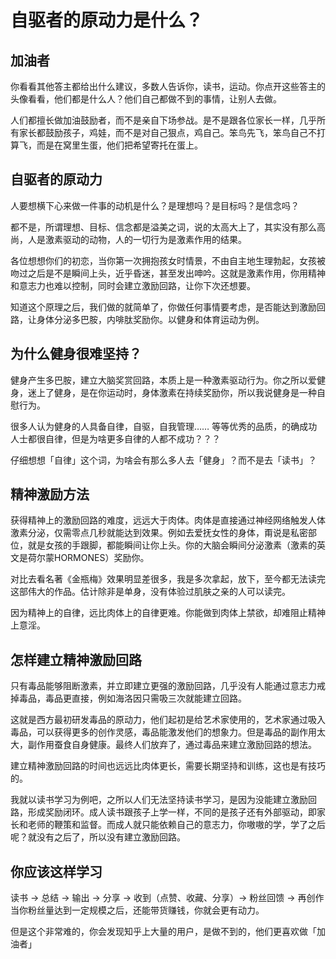 # 自驱者的原动力是什么？

## 加油者

你看看其他答主都给出什么建议，多数人告诉你，读书，运动。你点开这些答主的头像看看，他们都是什么人？他们自己都做不到的事情，让别人去做。

人们都擅长做加油鼓励者，而不是亲自下场参战。是不是跟各位家长一样，几乎所有家长都鼓励孩子，鸡娃，而不是对自己狠点，鸡自己。笨鸟先飞，笨鸟自己不打算飞，而是在窝里生蛋，他们把希望寄托在蛋上。

## 自驱者的原动力

人要想横下心来做一件事的动机是什么？是理想吗？是目标吗？是信念吗？

都不是，所谓理想、目标、信念都是溢美之词，说的太高大上了，其实没有那么高尚，人是激素驱动的动物，人的一切行为是激素作用的结果。

各位想想你们的初恋，当你第一次拥抱孩女时情景，不由自主地生理勃起，女孩被吻过之后是不是瞬间上头，近乎昏迷，甚至发出呻吟。这就是激素作用，你用精神和意志力也难以控制，同时会建立激励回路，让你下次还想要。

知道这个原理之后，我们做的就简单了，你做任何事情要考虑，是否能达到激励回路，让身体分泌多巴胺，内啡肽奖励你。以健身和体育运动为例。

## 为什么健身很难坚持？

健身产生多巴胺，建立大脑奖赏回路，本质上是一种激素驱动行为。你之所以爱健身，迷上了健身，是在你运动时，身体激素在持续奖励你，所以我说健身是一种自慰行为。

很多人认为健身的人具备自律，自驱，自我管理…… 等等优秀的品质，的确成功人士都很自律，但是为啥更多自律的人都不成功？？？

仔细想想「自律」这个词，为啥会有那么多人去「健身」？而不是去「读书」？

## 精神激励方法

获得精神上的激励回路的难度，远远大于肉体。肉体是直接通过神经网络触发人体激素分泌，仅需零点几秒就能达到效果。例如去爱抚女性的身体，甭说是私密部位，就是女孩的手跟脚，都能瞬间让你上头。你的大脑会瞬间分泌激素（激素的英文是荷尔蒙HORMONES）奖励你。

对比去看名著《金瓶梅》效果明显差很多，我是多次拿起，放下，至今都无法读完这部伟大的作品。估计除非是单身，没有体验过肌肤之亲的人可以读完。

因为精神上的自律，远比肉体上的自律更难。你能做到肉体上禁欲，却难阻止精神上意淫。

## 怎样建立精神激励回路

只有毒品能够阻断激素，并立即建立更强的激励回路，几乎没有人能通过意志力戒掉毒品，毒品更直接，例如海洛因只需吸三次就能建立回路。

这就是西方最初研发毒品的原动力，他们起初是给艺术家使用的，艺术家通过吸入毒品，可以获得更多的创作灵感，毒品能激发他们的想象力。但是毒品的副作用太大，副作用蚕食自身健康。最终人们放弃了，通过毒品来建立激励回路的想法。

建立精神激励回路的时间也远远比肉体更长，需要长期坚持和训练，这也是有技巧的。

我就以读书学习为例吧，之所以人们无法坚持读书学习，是因为没能建立激励回路，形成奖励闭环。成人读书跟孩子上学一样，不同的是孩子还有外部驱动，即家长和老师的鞭策和监督。而成人就只能依赖自己的意志力，你嗷嗷的学，学了之后呢？就没有之后了，所以没有建立激励回路。

## 你应该这样学习

读书 -> 总结 -> 输出 -> 分享 -> 收到（点赞、收藏、分享）-> 粉丝回馈 -> 再创作
当你粉丝量达到一定规模之后，还能带货赚钱，你就会更有动力。

但是这个非常难的，你会发现知乎上大量的用户，是做不到的，他们更喜欢做「加油者」
